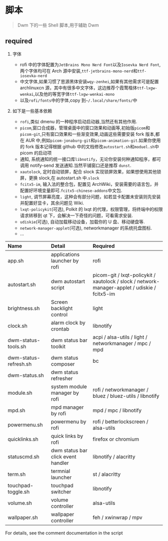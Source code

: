 # 脚本

> Dwm 下的一些 Shell 脚本,用于辅助 Dwm

## required

1. 字体

   - rofi 中的字体配置为`JetBrains Mono Nerd Font`以及`Iosevka Nerd Font`,两个字体均可在 Arch 源中安装,`ttf-jetbrains-mono-nerd`和`ttf-iosevka-nerd`
   - 中文字体,如果习惯了思源黑体安装`wqy-zenhei`,如果有其他需求可是配置 archlinuxcn 源，其中有很多中文字体，这边推荐个霞鹜楷体`ttf-lxgw-wenkai`,以及他的等宽字体`ttf-lxgw-wenkai-mono`
   - 以及`rofi/fonts`中的字体,copy 到`~/.local/share/fonts/`中

2. 如下是一些基本依赖

   - `rofi`,类似 dmenu 的一种程序启动启动器,当然还有其他作用.
   - `picom`,窗口合成器，管理桌面中的窗口效果和动画等,初始版`picom`和`picom-git`,只有窗口效果和一些渐变效果,动画这些需要安装 fork 版本,都在 AUR 中,例如`picom-jonaburg-git`和`picom-animation-git`.如果你使用的 fork 版本记得根据 github 中的文档修改`autostart.sh`和`moduel.sh`中 picom 的启动项
   - 通知, 系统通知的统一接口库`libnotify`，无论你安装何种通知程序，都可调用 notify-send 发送通知.当然平铺窗口还是推荐 `dunst`.
   - `xautolock`, 定时自动锁屏，配合 slock 实现锁屏效果，如果想使用其他锁屏，更换 slock,在 autostart.sh 中.`slock`
   - `fcitx5-im`, 输入法的整合包，配置见 ArchWiki，安装需要的语言包，并配置好环境变量即可.`fcitx5-chinese-addons`中文包.
   - `light`, 调节屏幕亮度，这种会有部分问题，如若显卡配置未安装则先安装并配置好显卡，其余问题见 Wiki.
   - `lxqt-policykit`(可选), Polkit 的 lxqt 的代理，权限管理，将终端中的权限请求转移到 qt 下，会解决一下奇怪的问题，可看需求安装.
   - `udiskie`(可选), 自动加载移动设备，加载你的 U 盘、移动硬盘等.
   - `network-manager-applet`(可选), networkmanager 的系统托盘图标.
   - ...

| Name                  | Detail                             | Required                                                                                      |
| :-------------------- | :--------------------------------- | :-------------------------------------------------------------------------------------------- |
| app.sh                | applications launcher by rofi      | rofi                                                                                          |
| autostart.sh          | dwm autostart script               | picom-git / lxqt-policykit / xautolock / slock / network-manager-applet / udiskie / fcitx5-im |
| brightness.sh         | Screen backlight control           | light                                                                                         |
| clock.sh              | alarm clock by crontab             | libnotify                                                                                     |
| dwm-status-tools.sh   | dwm status bar toolkit             | acpi / alsa-utils / light / networkmanager / mpc / mpd                                        |
| dwm-status-refresh.sh | dwm status composer                | bc                                                                                            |
| dwm-status.sh         | dwm status refresher               |                                                                                               |
| module.sh             | system module manager by rofi      | rofi / networkmanager / bluez / bluez-utils / libnotify                                       |
| mpd.sh                | mpd manager by rofi                | mpd / mpc / libnotify                                                                         |
| powermenu.sh          | powermenu by rofi                  | rofi / betterlockscreen / alsa-utils                                                          |
| quicklinks.sh         | quick links by rofi                | firefox or chromium                                                                           |
| statuscmd.sh          | dwm status bar click event handler | libnotify / alacritty                                                                         |
| term.sh               | termnial launcher                  | st / alacritty                                                                                |
| touchpad-toggle.sh    | touchpad switcher                  | libnotify                                                                                     |
| volume.sh             | volume controller                  | alsa-utils                                                                                    |
| wallpaper.sh          | wallpaper controller               | feh / xwinwrap / mpv                                                                          |

For details, see the comment documentation in the script

<!-- ## previews -->
